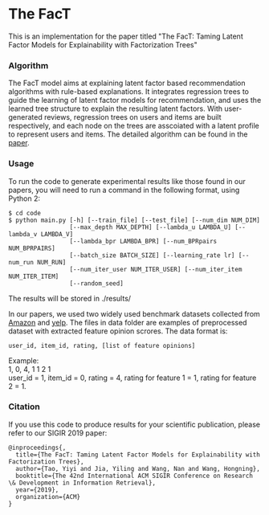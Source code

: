 # The FacT

This is an implementation for the paper titled "The FacT: Taming Latent Factor Models for Explainability with Factorization Trees" 

### Algorithm
The FacT model aims at explaining latent factor based recommendation algorithms with rule-based explanations. It integrates regression trees to guide the learning of latent factor models for recommendation, and uses the learned tree structure to explain the resulting latent factors. With user-generated reviews, regression trees on users and items are built respectively, and each node on the trees are asscoiated with a latent profile to represent users and items. The detailed algorithm can be found in the [paper](https://arxiv.org/pdf/1906.02037.pdf).

### Usage
To run the code to generate experimental results like those found in our papers, you will need to run a command in the following format, using Python 2:
```
$ cd code
$ python main.py [-h] [--train_file] [--test_file] [--num_dim NUM_DIM]  
                 [--max_depth MAX_DEPTH] [--lambda_u LAMBDA_U] [--lambda_v LAMBDA_V]
                 [--lambda_bpr LAMBDA_BPR] [--num_BPRpairs NUM_BPRPAIRS]
                 [--batch_size BATCH_SIZE] [--learning_rate lr] [--num_run NUM_RUN]
                 [--num_iter_user NUM_ITER_USER] [--num_iter_item NUM_ITER_ITEM]
                 [--random_seed] 
```
The results will be stored in ./results/

In our papers, we used two widely used benchmark datasets collected from [Amazon](http://jmcauley.ucsd.edu/data/amazon) and [yelp](https://www.yelp.com/dataset). The files in data folder are examples of preprocessed dataset with extracted feature opinion scrores. The data format is:
```
user_id, item_id, rating, [list of feature opinions]
```
Example:  
1, 0, 4, 1 1 2 1  
user_id = 1, item_id = 0, rating = 4, rating for feature 1 = 1, rating for feature 2 = 1.

### Citation
If you use this code to produce results for your scientific publication, please refer to our SIGIR 2019 paper:
```
@inproceedings{,
  title={The FacT: Taming Latent Factor Models for Explainability with Factorization Trees},
  author={Tao, Yiyi and Jia, Yiling and Wang, Nan and Wang, Hongning},
  booktitle={The 42nd International ACM SIGIR Conference on Research \& Development in Information Retrieval},
  year={2019},
  organization={ACM}
}
```